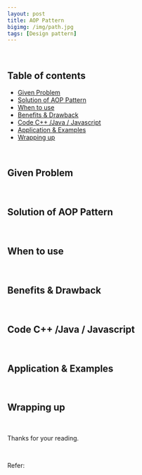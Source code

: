 ```yaml
---
layout: post
title: AOP Pattern
bigimg: /img/path.jpg
tags: [Design pattern]
---
```





<br>

## Table of contents
- [Given Problem](#given-problem)
- [Solution of AOP Pattern](#solution-of-aop-pattern)
- [When to use](#when-to-use)
- [Benefits & Drawback](#benefits-&-drawback)
- [Code C++ /Java / Javascript](#code-c++-java-javascript)
- [Application & Examples](#application-&-examples)
- [Wrapping up](#wrapping-up)


<br>

## Given Problem 



<br>

## Solution of AOP Pattern



<br>

## When to use



<br>

## Benefits & Drawback



<br>

## Code C++ /Java / Javascript



<br>

## Application & Examples



<br>

## Wrapping up





<br>

Thanks for your reading.

<br>

Refer: 
